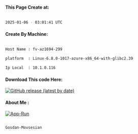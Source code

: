 
   
#### This Page Create at:

```bash

2025-01-06 - 03:01:41 UTC

```

#### Create By Machine:

```bash

Host Name : fv-az1694-299

platform  : Linux-6.8.0-1017-azure-x86_64-with-glibc2.39

Ip Local  : 10.1.0.116

```
#### Download This code Here:

[![GitHub release (latest by date)](https://img.shields.io/github/v/release/Gosdan-Movsesian/Gosdan?style=for-the-badge&label=Download)](https://github.com/Gosdan-Movsesian/Gosdan/releases) 

</p> 

#### About Me :

[![App-Run](https://github.com/Gosdan-Movsesian/Gosdan/actions/workflows/App-Run.yml/badge.svg)](https://github.com/Gosdan-Movsesian/Gosdan/actions/workflows/App-Run.yml)

```bash

Gosdan-Movsesian

```


